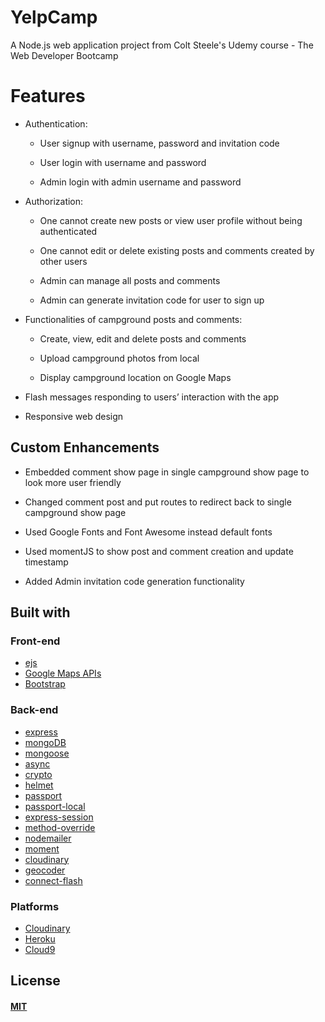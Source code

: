 # YelpCamp
A Node.js web application project from Colt Steele's Udemy course - The Web Developer Bootcamp

# Features 
 * Authentication:

   - User signup with username, password and invitation code

   - User login with username and password

   - Admin login with admin username and password

* Authorization:

  - One cannot create new posts or view user profile without being authenticated

  - One cannot edit or delete existing posts and comments created by other users

  - Admin can manage all posts and comments

  - Admin can generate invitation code for user to sign up

* Functionalities of campground posts and comments:

  - Create, view, edit and delete posts and comments

  - Upload campground photos from local

  - Display campground location on Google Maps

* Flash messages responding to users’ interaction with the app

* Responsive web design

## Custom Enhancements
- Embedded comment show page in single campground show page to look more user friendly

- Changed comment post and put routes to redirect back to single campground show page

- Used Google Fonts and Font Awesome instead default fonts

- Used momentJS to show post and comment creation and update timestamp

- Added Admin invitation code generation functionality

## Built with

### Front-end

* [ejs](http://ejs.co/)
* [Google Maps APIs](https://developers.google.com/maps/)
* [Bootstrap](https://getbootstrap.com/docs/3.3/)

### Back-end

* [express](https://expressjs.com/)
* [mongoDB](https://www.mongodb.com/)
* [mongoose](http://mongoosejs.com/)
* [async](http://caolan.github.io/async/)
* [crypto](https://nodejs.org/api/crypto.html#crypto_crypto)
* [helmet](https://helmetjs.github.io/)
* [passport](http://www.passportjs.org/)
* [passport-local](https://github.com/jaredhanson/passport-local#passport-local)
* [express-session](https://github.com/expressjs/session#express-session)
* [method-override](https://github.com/expressjs/method-override#method-override)
* [nodemailer](https://nodemailer.com/about/)
* [moment](https://momentjs.com/)
* [cloudinary](https://cloudinary.com/)
* [geocoder](https://github.com/wyattdanger/geocoder#geocoder)
* [connect-flash](https://github.com/jaredhanson/connect-flash#connect-flash)

### Platforms

* [Cloudinary](https://cloudinary.com/)
* [Heroku](https://www.heroku.com/)
* [Cloud9](https://aws.amazon.com/cloud9/?origin=c9io)
## License

#### [MIT](./LICENSE)
